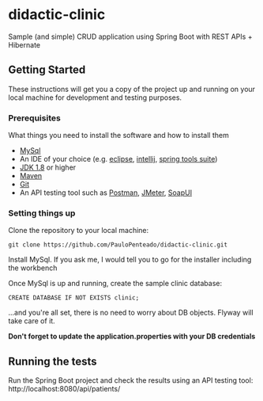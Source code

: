 # didactic-clinic
Sample (and simple) CRUD application using Spring Boot with REST APIs + Hibernate

## Getting Started

These instructions will get you a copy of the project up and running on your local machine for development and testing purposes.

### Prerequisites

What things you need to install the software and how to install them


* [MySql](https://dev.mysql.com/downloads/installer/)
* An IDE of your choice (e.g. [eclipse](https://www.eclipse.org/downloads/), [intellij](https://www.jetbrains.com/idea/download/), [spring tools suite](https://spring.io/tools3/sts/all))
* [JDK 1.8](https://www.oracle.com/technetwork/java/javase/downloads/jdk8-downloads-2133151.html) or higher
* [Maven](https://maven.apache.org/install.html)
* [Git](https://git-scm.com/download/win) 
* An API testing tool such as [Postman](https://www.getpostman.com/downloads/), [JMeter](https://jmeter.apache.org/download_jmeter.cgi), [SoapUI](https://www.soapui.org/downloads/latest-release.html)


### Setting things up

Clone the repository to your local machine:
```
git clone https://github.com/PauloPenteado/didactic-clinic.git
```

Install MySql. If you ask me, I would tell you to go for the installer including the workbench 

Once MySql is up and running, create the sample clinic database:
```
CREATE DATABASE IF NOT EXISTS clinic;
```

...and you're all set, there is no need to worry about DB objects. Flyway will take care of it. 

**Don't forget to update the application.properties with your DB credentials** 

## Running the tests

Run the Spring Boot project and check the results using an API testing tool:
http://localhost:8080/api/patients/
